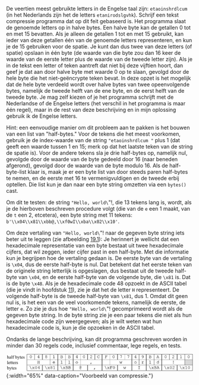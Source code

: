 De veertien meest gebruikte letters
in de Engelse taal zijn: `etaoinshrdlcum` (in het Nederlands zijn het de
letters `etanirodslgvhk`). Schrijf een tekst compressie programma dat op
dit feit gebaseerd is. Het programma slaat de genoemde letters op in
halve bytes. Een halve byte kan de getallen 0 tot en met 15 bevatten.
Als je alleen de getallen 1 tot en met 15 gebruikt, kan ieder van deze
getallen één van de genoemde letters representeren, en kun je de 15
gebruiken voor de spatie. Je kunt dan dus twee van deze letters (of
spatie) opslaan in één byte (de waarde van die byte zou dan 16 keer de
waarde van de eerste letter plus de waarde van de tweede letter zijn).
Als je in de tekst een letter of teken aantreft dat niet bij deze
vijftien hoort, dan geef je dat aan door halve byte met waarde 0 op te
slaan, gevolgd door de hele byte die het niet-geëncrypte teken bevat. In
deze opzet is het mogelijk dat de hele byte verdeeld wordt over halve
bytes van twee opeenvolgende bytes, namelijk de tweede helft van de ene
byte, en de eerst helft van de tweede byte. Je mag zelf kiezen of je het
programma schrijft met de Nederlandse of de Engelse letters (het
verschil in het programma is maar één regel), maar in de rest van deze
beschrijving en in mijn oplossing gebruik ik de Engelse letters.

Hint: een eenvoudige manier om dit probleem aan te pakken is het bouwen
van een list van "half-bytes." Voor de tekens die het meest voorkomen,
gebruik je de index-waarde van de string `"etaoinshrdlcum "` plus 1 (dat
geeft een waarde tussen 1 en 15; merk op dat het laatste teken van de
string de spatie is). Voor de andere tekens sla je drie half-bytes op,
namelijk nul, gevolgde door de waarde van de byte gedeeld door 16 (naar
beneden afgerond), gevolgd door de waarde van de byte modulo 16. Als de
half-byte-list klaar is, maak je er een byte list van door steeds paren
half-bytes te nemen, en de eerste met 16 te vermenigvuldigen en de
tweede erbij optellen. Die list kun je dan naar een byte string omzetten
via een `bytes()` cast.

Om dit te testen: de string `"Hello, world\`"!, die 13 tekens lang is,
wordt, als je de hierboven beschreven procedure volgt (die van de `e`
een 1 maakt, van de `t` een 2, etcetera), een byte string met 11 tekens:
`b'\\x04\\x81\\xbb@,\\xf0wI\\xba\\x02\\x10'`.

Om deze vertaling van `"Hello, world\`"! naar de gegeven byte string
iets beter uit te leggen (zie afbeelding
<a href="#f:compression" data-reference-type="ref" data-reference="f:compression">19.1</a>):
Je herinnert je wellicht dat een hexadecimale representatie van een byte
bestaat uit twee hexadecimale cijfers, dat wil zeggen, ieder cijfer past
in een half-byte. Met die informatie kun je begrijpen hoe de vertaling
gedaan is. De eerste byte van de vertaling is `\x04`, dus de eerste
half-byte is nul. Dat betekent dat het eerste teken van de originele
string letterlijk is opgeslagen, dus bestaat uit de tweede half-byte van
`\x04`, en de eerste half-byte van de volgende byte, die `\x81` is. Dat
is de byte `\x48`. Als je de hexadecimale code 48 opzoekt in de ASCII
tabel (die je vindt in hoofdstuk
<a href="#ch:strings" data-reference-type="ref" data-reference="ch:strings">11</a>),
zie je dat het de letter `H` representeert. De volgende half-byte is de
tweede half-byte van `\x81`, dus 1. Omdat dit geen nul is, is het een
van de veel voorkomende tekens, namelijk de eerste, de letter `e`. Zo
zie je dus hoe `"Hello, world\`"! gecomprimeerd wordt als de gegeven
byte string. In de byte string zie je een paar tekens die niet als hun
hexadecimale code zijn weergegeven; als je wilt weten wat hun
hexadecimale code is, kun je die opzoeken in de ASCII tabel.

Ondanks de lange beschrijving, kan dit programma geschreven worden in
minder dan 30 regels code, inclusief commentaar, lege regels, en tests.

![compressie](media/compression.png "compressie"){:width="65%" data-caption="Voorbeeld van compressie."}